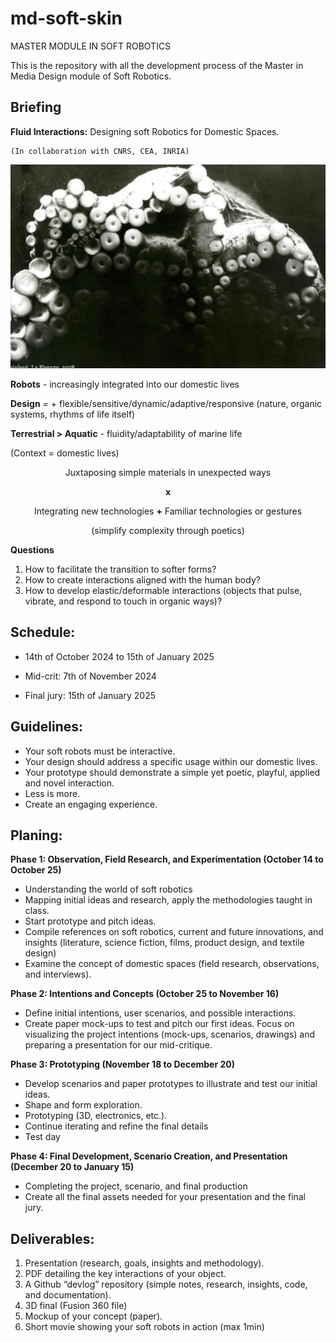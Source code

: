 # md-soft-skin
 MASTER MODULE IN SOFT ROBOTICS

 This is the repository with all the development process of the Master in Media Design module of Soft Robotics.
 
 ## **Briefing** 
 **Fluid Interactions:** Designing soft Robotics for Domestic Spaces.

    (In collaboration with CNRS, CEA, INRIA)

   ![alt text](readme-images/octopus.png)

   **Robots** -  increasingly integrated into our domestic lives

**Design** =  + flexible/sensitive/dynamic/adaptive/responsive (nature, organic systems, rhythms of life itself) 

**Terrestrial > Aquatic** - fluidity/adaptability of marine life

(Context = domestic lives)


<div style="text-align: center"> 
Juxtaposing simple materials in unexpected ways 

**x**

Integrating new technologies **+** Familiar technologies or gestures 

(simplify complexity through poetics) 
</div>  



**Questions**
1. How to facilitate the transition to softer forms? 
2. How to create interactions aligned with the human body? 
3. How to develop elastic/deformable interactions (objects that pulse, vibrate, and respond to touch in organic ways)? 


 ## **Schedule:** 
 
 - 14th of October 2024 to 15th of January 2025
 
 - Mid-crit: 7th of November 2024

- Final jury: 15th of January 2025


## **Guidelines:** 
- Your soft robots must be interactive.
- Your design should address a specific usage within our domestic lives.
- Your prototype should demonstrate a simple yet poetic, playful, applied and novel interaction.
- Less is more. 
- Create an engaging experience.

## **Planing:** 
**Phase 1: Observation, Field Research, and Experimentation (October 14 to October 25)**
- Understanding the world of soft robotics
- Mapping initial ideas and research, apply the methodologies taught in class. 
- Start prototype and pitch ideas.
- Compile references on soft robotics, current and future innovations, and insights (literature, science fiction, films, product design, and textile design) 
- Examine the concept of domestic spaces (field research, observations, and interviews).

**Phase 2: Intentions and Concepts (October 25 to November 16)**
- Define initial intentions, user scenarios, and possible interactions. 
- Create paper mock-ups to test and pitch our first ideas. Focus on visualizing the project intentions (mock-ups, scenarios, drawings) and preparing a presentation for our mid-critique.

**Phase 3: Prototyping (November 18 to December 20)**
- Develop scenarios and paper prototypes to illustrate and test our initial ideas. 
- Shape and form exploration.
- Prototyping (3D, electronics, etc.). 
- Continue iterating and refine the final details 
- Test day

**Phase 4: Final Development, Scenario Creation, and Presentation (December 20 to January 15)**
- Completing the project, scenario, and final production
- Create all the final assets needed for your presentation and the final jury.


## **Deliverables:** 
1. Presentation (research, goals, insights and methodology).
2. PDF detailing the key interactions of your object.
3. A Github “devlog” repository (simple notes, research, insights, code, and documentation).
4. 3D final (Fusion 360 file)
5. Mockup of your concept (paper).
6. Short movie showing your soft robots in action (max 1min)
